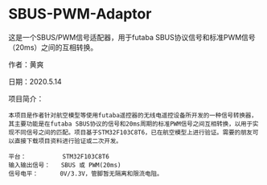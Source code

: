 # SBUS-PWM-Adaptor
这是一个SBUS/PWM信号适配器，用于futaba SBUS协议信号和标准PWM信号（20ms）之间的互相转换。

作者：黄爽

日期：2020.5.14

项目简介：

    本项目是作者针对航空模型等使用futaba遥控器的无线电遥控设备所开发的一种信号转换器，其主要功能是在futaba SBUS协议的信号和20ms周期的标准PWM信号之间互相转换，以用于实现不同信号之间的匹配。项目基于STM32F103C8T6，已在航空模型上进行验证。需要的朋友可以直接下载项目资料进行验证或二次开发。
    
    平台：          STM32F103C8T6
    输入输出信号：   SBUS 或 PWM(20ms)
    信号电平：      0V/3.3V，管脚暂无隔离和限流电阻。
    
